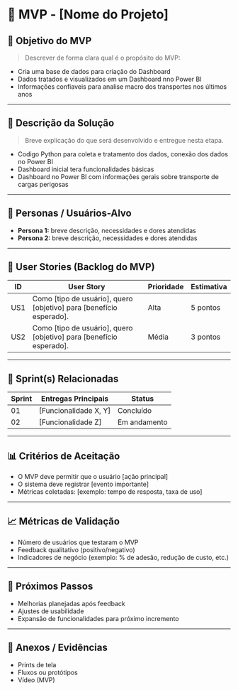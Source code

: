 # 📌 MVP - [Nome do Projeto]

## 🎯 Objetivo do MVP
> Descrever de forma clara qual é o propósito do MVP:  
- Cria uma base de dados para criação do Dashboard  
- Dados tratados e visualizados em um Dashboard nno Power BI
- Informações confiaveis para analise macro dos transportes nos últimos anos

---

## 📝 Descrição da Solução
> Breve explicação do que será desenvolvido e entregue nesta etapa.  
- Codigo Python para coleta e tratamento dos dados, conexão dos dados no Power BI
- Dashboard inicial tera funcionalidades básicas
- Dashboard no Power BI com informações gerais sobre transporte de cargas perigosas

---

## 👥 Personas / Usuários-Alvo
- **Persona 1:** breve descrição, necessidades e dores atendidas  
- **Persona 2:** breve descrição, necessidades e dores atendidas  

---

## 🔑 User Stories (Backlog do MVP)
| ID  | User Story                                                                 | Prioridade | Estimativa |
|-----|-----------------------------------------------------------------------------|------------|------------|
| US1 | Como [tipo de usuário], quero [objetivo] para [benefício esperado].         | Alta       | 5 pontos   |
| US2 | Como [tipo de usuário], quero [objetivo] para [benefício esperado].         | Média      | 3 pontos   |

---

## 📅 Sprint(s) Relacionadas
| Sprint | Entregas Principais                          | Status   |
|--------|----------------------------------------------|----------|
| 01     | [Funcionalidade X, Y]                        | Concluído|
| 02     | [Funcionalidade Z]                           | Em andamento |

---

## 📊 Critérios de Aceitação
- O MVP deve permitir que o usuário [ação principal]  
- O sistema deve registrar [evento importante]  
- Métricas coletadas: [exemplo: tempo de resposta, taxa de uso]  

---

## 📈 Métricas de Validação
- Número de usuários que testaram o MVP  
- Feedback qualitativo (positivo/negativo)  
- Indicadores de negócio (exemplo: % de adesão, redução de custo, etc.)  

---

## 🚀 Próximos Passos
- Melhorias planejadas após feedback  
- Ajustes de usabilidade  
- Expansão de funcionalidades para próximo incremento  

---

## 📂 Anexos / Evidências
- Prints de tela  
- Fluxos ou protótipos  
- Vídeo (MVP)  
